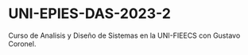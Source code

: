 # UNI-EPIES-DAS-2023-2
Curso de Analisis y Diseño de Sistemas en la UNI-FIEECS con Gustavo Coronel.
